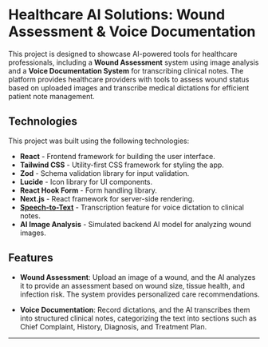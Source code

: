 # Healthcare AI Solutions: Wound Assessment & Voice Documentation

This project is designed to showcase AI-powered tools for healthcare professionals, including a **Wound Assessment** system using image analysis and a **Voice Documentation System** for transcribing clinical notes. The platform provides healthcare providers with tools to assess wound status based on uploaded images and transcribe medical dictations for efficient patient note management.

## Technologies

This project was built using the following technologies:

- **React** - Frontend framework for building the user interface.
- **Tailwind CSS** - Utility-first CSS framework for styling the app.
- **Zod** - Schema validation library for input validation.
- **Lucide** - Icon library for UI components.
- **React Hook Form** - Form handling library.
- **Next.js** - React framework for server-side rendering.
- [**Speech-to-Text**](https://github.com/JamesBrill/react-speech-recognition?tab=readme-ov-file) - Transcription feature for voice dictation to clinical notes.
- **AI Image Analysis** - Simulated backend AI model for analyzing wound images.

## Features

- **Wound Assessment**: Upload an image of a wound, and the AI analyzes it to provide an assessment based on wound size, tissue health, and infection risk. The system provides personalized care recommendations.
  
- **Voice Documentation**: Record dictations, and the AI transcribes them into structured clinical notes, categorizing the text into sections such as Chief Complaint, History, Diagnosis, and Treatment Plan.

---


